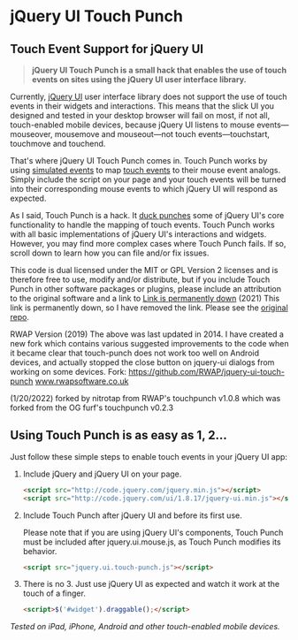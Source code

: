 # jQuery UI Touch Punch
## Touch Event Support for jQuery UI

> **jQuery UI Touch Punch is a small hack that enables the use of touch events on sites using the jQuery UI user interface library.**

Currently, [jQuery UI](http://jqueryui.com/) user interface library does not support the use of touch events in their widgets and interactions. This means that the slick UI you designed and tested in your desktop browser will fail on most, if not all, touch-enabled mobile devices, because jQuery UI listens to mouse events—mouseover, mousemove and mouseout—not touch events—touchstart, touchmove and touchend.

That's where jQuery UI Touch Punch comes in. Touch Punch works by using [simulated events](https://developer.mozilla.org/en/DOM/document.createEvent) to map [touch events](http://www.html5rocks.com/en/mobile/touch/) to their mouse event analogs. Simply include the script on your page and your touch events will be turned into their corresponding mouse events to which jQuery UI will respond as expected.

As I said, Touch Punch is a hack. It [duck punches](http://en.wikipedia.org/wiki/Monkey_patch) some of jQuery UI's core functionality to handle the mapping of touch events. Touch Punch works with all basic implementations of jQuery UI's interactions and widgets. However, you may find more complex cases where Touch Punch fails. If so, scroll down to learn how you can file and/or fix issues.

This code is dual licensed under the MIT or GPL Version 2 licenses and is therefore free to use, modify and/or distribute, but if you include Touch Punch in other software packages or plugins, please include an attribution to the original software and a link to [Link is permanently down](http://touchpunch.furf.com/) (2021) This link is permanently down, so I have removed the link. Please see the [original repo](https://github.com/furf/jquery-ui-touch-punch).

RWAP Version (2019)
The above was last updated in 2014.
I have created a new fork which contains various suggested improvements to the code when it became clear that touch-punch does not work too well on Android devices, and actually stopped the close button on jquery-ui dialogs from working on some devices.
Fork: https://github.com/RWAP/jquery-ui-touch-punch
www.rwapsoftware.co.uk


(1/20/2022) forked by nitrotap from RWAP's touchpunch v1.0.8 which was forked from the OG furf's touchpunch v0.2.3 


## Using Touch Punch is as easy as 1, 2…

Just follow these simple steps to enable touch events in your jQuery UI app:

1. Include jQuery and jQuery UI on your page.

    ```html
    <script src="http://code.jquery.com/jquery.min.js"></script>
    <script src="http://code.jquery.com/ui/1.8.17/jquery-ui.min.js"></script>
    ```

2. Include Touch Punch after jQuery UI and before its first use.

    Please note that if you are using jQuery UI's components, Touch Punch must be included after jquery.ui.mouse.js, as Touch Punch modifies its behavior.

    ```html
    <script src="jquery.ui.touch-punch.js"></script>
    ```

3. There is no 3. Just use jQuery UI as expected and watch it work at the touch of a finger.

    ```html
    <script>$('#widget').draggable();</script>
    ```

_Tested on iPad, iPhone, Android and other touch-enabled mobile devices._
